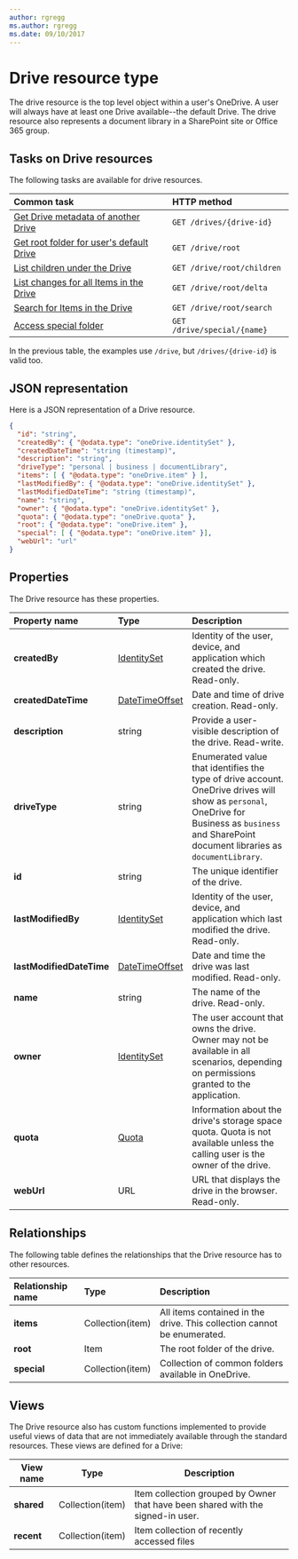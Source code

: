 ```yaml
---
author: rgregg
ms.author: rgregg
ms.date: 09/10/2017
---
```

# Drive resource type

The drive resource is the top level object within a user's OneDrive.
A user will always have at least one Drive available--the default Drive.
The drive resource also represents a document library in a SharePoint site or
Office 365 group.

## Tasks on Drive resources

The following tasks are available for drive resources.

|                        Common task                         |         HTTP method         |
| :--------------------------------------------------------- | :-------------------------- |
| [Get Drive metadata of another Drive][drive-get]           | `GET /drives/{drive-id}`    |
| [Get root folder for user's default Drive][item-get]       | `GET /drive/root`           |
| [List children under the Drive][item-children]             | `GET /drive/root/children`  |
| [List changes for all Items in the Drive][item-changes]    | `GET /drive/root/delta`     |
| [Search for Items in the Drive][item-search]               | `GET /drive/root/search`    |
| [Access special folder](../api/drive_get_specialfolder.md) | `GET /drive/special/{name}` |

In the previous table, the examples use `/drive`, but `/drives/{drive-id}` is valid too.

## JSON representation

Here is a JSON representation of a Drive resource.

<!-- { "blockType": "resource", "@odata.type": "oneDrive.drive",
       "keyProperty": "id", "optionalProperties": [ "createdBy", "createdDateTime", "description", "lastModifiedBy", "lastModifiedDateTime", "name", "webUrl", "items", "root", "special"] } -->

```json
{
  "id": "string",
  "createdBy": { "@odata.type": "oneDrive.identitySet" },
  "createdDateTime": "string (timestamp)",
  "description": "string",
  "driveType": "personal | business | documentLibrary",
  "items": [ { "@odata.type": "oneDrive.item" } ],
  "lastModifiedBy": { "@odata.type": "oneDrive.identitySet" },
  "lastModifiedDateTime": "string (timestamp)",
  "name": "string",
  "owner": { "@odata.type": "oneDrive.identitySet" },
  "quota": { "@odata.type": "oneDrive.quota" },
  "root": { "@odata.type": "oneDrive.item" },
  "special": [ { "@odata.type": "oneDrive.item" }],
  "webUrl": "url"
}
```

## Properties

The Drive resource has these properties.

| Property name            | Type                                     | Description                                                                                                                                                                                      |
| :----------------------- | :--------------------------------------- | :----------------------------------------------------------------------------------------------------------------------------------------------------------------------------------------------- |
| **createdBy**            | [IdentitySet](identitySet.md)            | Identity of the user, device, and application which created the drive. Read-only.                                                                                                                |
| **createdDateTime**      | [DateTimeOffset](../resources/timestamp.md) | Date and time of drive creation. Read-only.                                                                                                                                                      |
| **description**          | string                                   | Provide a user-visible description of the drive. Read-write.                                                                                                                                     |
| **driveType**            | string                                   | Enumerated value that identifies the type of drive account. OneDrive drives will show as `personal`, OneDrive for Business as `business` and SharePoint document libraries as `documentLibrary`. |
| **id**                   | string                                   | The unique identifier of the drive.                                                                                                                                                              |
| **lastModifiedBy**       | [IdentitySet](identitySet.md)            | Identity of the user, device, and application which last modified the drive. Read-only.                                                                                                          |
| **lastModifiedDateTime** | [DateTimeOffset](../resources/timestamp.md) | Date and time the drive was last modified. Read-only.                                                                                                                                            |
| **name**                 | string                                   | The name of the drive. Read-only.                                                                                                                                                                |
| **owner**                | [IdentitySet][identity-set]              | The user account that owns the drive. Owner may not be available in all scenarios, depending on permissions granted to the application.                                                          |
| **quota**                | [Quota][quota-facet]                     | Information about the drive's storage space quota. Quota is not available unless the calling user is the owner of the drive.                                                                     |
| **webUrl**               | URL                                      | URL that displays the drive in the browser. Read-only.                                                                                                                                           |



## Relationships

The following table defines the relationships that the Drive resource has to other resources.

| Relationship name | Type             | Description                                                             |
|:------------------|:-----------------|:------------------------------------------------------------------------|
| **items**         | Collection(item) | All items contained in the drive. This collection cannot be enumerated. |
| **root**          | Item             | The root folder of the drive.                                           |
| **special**       | Collection(item) | Collection of common folders available in OneDrive.                     |

## Views

The Drive resource also has custom functions implemented to provide useful views
of data that are not immediately available through the standard resources. These
views are defined for a Drive:

| View name  | Type             | Description                                                                     |
| ---------- | ---------------- | ------------------------------------------------------------------------------- |
| **shared** | Collection(item) | Item collection grouped by Owner that have been shared with the signed-in user. |
| **recent** | Collection(item) | Item collection of recently accessed files                                      |

[item-resource]: ../resources/driveitem.md
[identity-set]: ../resources/identityset.md
[quota-facet]: ../resources/quota.md
[drive-resource]: ../resources/drive.md
[drive-get]: ../api/drive_get.md
[item-get]: ../api/driveitem_get.md
[item-changes]: ../api/driveitem_delta.md
[item-search]: ../api/driveitem_search.md
[item-children]: ../api/driveitem_list_children.md


<!-- {
  "type": "#page.annotation",
  "description": "Drive is a top level object for OneDrive API that provides access to the contents of a drive. ",
  "keywords": "drive,objects,resources",
  "section": "documentation",
  "tocPath": "Drives",
  "tocBookmarks": { "Resources/Drive": "#" }
} -->
